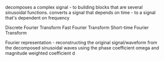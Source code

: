 decomposes a complex signal - to building blocks that are several sinusoidal functions.
converts a signal that depends on time -  to a signal that's dependent on frequency

Discrete Fourier Transform
Fast Fourier Transform
Short-time Fourier Transform

Fourier representation - reconstructing the original signal/waveform from the decomposed sinusoidal waves using the phase coefficient omega and magnitude weighted coefficient d 